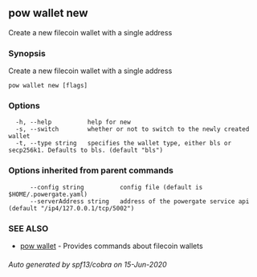 ## pow wallet new

Create a new filecoin wallet with a single address

### Synopsis

Create a new filecoin wallet with a single address

```
pow wallet new [flags]
```

### Options

```
  -h, --help          help for new
  -s, --switch        whether or not to switch to the newly created wallet
  -t, --type string   specifies the wallet type, either bls or secp256k1. Defaults to bls. (default "bls")
```

### Options inherited from parent commands

```
      --config string          config file (default is $HOME/.powergate.yaml)
      --serverAddress string   address of the powergate service api (default "/ip4/127.0.0.1/tcp/5002")
```

### SEE ALSO

* [pow wallet](pow_wallet.md)	 - Provides commands about filecoin wallets

###### Auto generated by spf13/cobra on 15-Jun-2020
